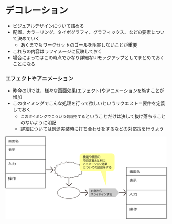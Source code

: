 # デコレーション

* ビジュアルデザインについて詰める
* 配置、カラーリング、タイポグラフィ、グラフィックス、などの要素について決めていく
    * あくまでもワークセットのゴールを阻害しないことが重要
* これらの内容はラフイメージに反映しておく
* 場合によってはこの時点でかなり詳細なUIモックアップとしてまとめておくことになる

### エフェクトやアニメーション

* 昨今のUIでは、様々な画面効果(エフェクト)やアニメーションを施すことが増加
* このタイミングでこんな処理を行って欲しいというリクエスト＝要件を定義しておく
    * `このタイミングでこういう処理をする`ということだけは決して抜け落ちることのないように明記
    * 詳細については別途実装時に打ち合わせをするなどの対応策を行うよう
    
![ui_16](image/ui_16.png)